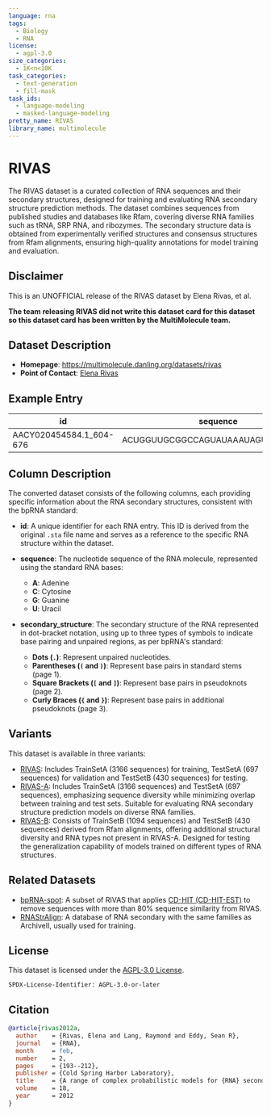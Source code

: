 ```yaml
---
language: rna
tags:
  - Biology
  - RNA
license:
  - agpl-3.0
size_categories:
  - 1K<n<10K
task_categories:
  - text-generation
  - fill-mask
task_ids:
  - language-modeling
  - masked-language-modeling
pretty_name: RIVAS
library_name: multimolecule
---
```


# RIVAS

The RIVAS dataset is a curated collection of RNA sequences and their secondary structures, designed for training and evaluating RNA secondary structure prediction methods.
The dataset combines sequences from published studies and databases like Rfam, covering diverse RNA families such as tRNA, SRP RNA, and ribozymes.
The secondary structure data is obtained from experimentally verified structures and consensus structures from Rfam alignments, ensuring high-quality annotations for model training and evaluation.

## Disclaimer

This is an UNOFFICIAL release of the RIVAS dataset by Elena Rivas, et al.

**The team releasing RIVAS did not write this dataset card for this dataset so this dataset card has been written by the MultiMolecule team.**

## Dataset Description

- **Homepage**: https://multimolecule.danling.org/datasets/rivas
- **Point of Contact**: [Elena Rivas](mailto:elenarivas@fas.harvard.edu)

## Example Entry

| id                      | sequence                            | secondary_structure                 |
| ----------------------- | ----------------------------------- | ----------------------------------- |
| AACY020454584.1_604-676 | ACUGGUUGCGGCCAGUAUAAAUAGUCUUUAAG... | ((((........)))).........((........ |

## Column Description

The converted dataset consists of the following columns, each providing specific information about the RNA secondary structures, consistent with the bpRNA standard:

- **id**:
    A unique identifier for each RNA entry. This ID is derived from the original `.sta` file name and serves as a reference to the specific RNA structure within the dataset.

- **sequence**:
    The nucleotide sequence of the RNA molecule, represented using the standard RNA bases:

    - **A**: Adenine
    - **C**: Cytosine
    - **G**: Guanine
    - **U**: Uracil

- **secondary_structure**:
    The secondary structure of the RNA represented in dot-bracket notation, using up to three types of symbols to indicate base pairing and unpaired regions, as per bpRNA's standard:

    - **Dots (`.`)**: Represent unpaired nucleotides.
    - **Parentheses (`(` and `)`)**: Represent base pairs in standard stems (page 1).
    - **Square Brackets (`[` and `]`)**: Represent base pairs in pseudoknots (page 2).
    - **Curly Braces (`{` and `}`)**: Represent base pairs in additional pseudoknots (page 3).

## Variants

This dataset is available in three variants:

- [RIVAS](https://huggingface.co/datasets/multimolecule/rivas): Includes TrainSetA (3166 sequences) for training, TestSetA (697 sequences) for validation and TestSetB (430 sequences) for testing.
- [RIVAS-A](https://huggingface.co/datasets/multimolecule/rivas-a): Includes TrainSetA (3166 sequences) and TestSetA (697 sequences), emphasizing sequence diversity while minimizing overlap between training and test sets. Suitable for evaluating RNA secondary structure prediction models on diverse RNA families.
- [RIVAS-B](https://huggingface.co/datasets/multimolecule/rivas-b): Consists of TrainSetB (1094 sequences) and TestSetB (430 sequences) derived from Rfam alignments, offering additional structural diversity and RNA types not present in RIVAS-A. Designed for testing the generalization capability of models trained on different types of RNA structures.

## Related Datasets

- [bpRNA-spot](https://huggingface.co/datasets/multimolecule/bprna-spot): A subset of RIVAS that applies [CD-HIT (CD-HIT-EST)](https://sites.google.com/view/cd-hit) to remove sequences with more than 80% sequence similarity from RIVAS.
- [RNAStrAlign](https://huggingface.co/datasets/multimolecule/rnastralign): A database of RNA secondary with the same families as ArchiveII, usually used for training.

## License

This dataset is licensed under the [AGPL-3.0 License](https://www.gnu.org/licenses/agpl-3.0.html).

```spdx
SPDX-License-Identifier: AGPL-3.0-or-later
```

## Citation

```bibtex
@article{rivas2012a,
  author    = {Rivas, Elena and Lang, Raymond and Eddy, Sean R},
  journal   = {RNA},
  month     = feb,
  number    = 2,
  pages     = {193--212},
  publisher = {Cold Spring Harbor Laboratory},
  title     = {A range of complex probabilistic models for {RNA} secondary structure prediction that includes the nearest-neighbor model and more},
  volume    = 18,
  year      = 2012
}
```
